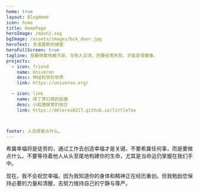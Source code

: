```yaml
---
home: true
layout: BlogHome
icon: home
title: HomePage
heroImage: /moon2.svg
bgImage: /assets/images/bck_door.jpg
heroText: 多洛雷斯的城堡
heroFullScreen: true
tagline: 我要频繁地被污染，与他人交流，还要经常失败，才能变得健康。
projects:
  - icon: friend
    name: Univeron
    desc: 神经科学的世界
    link: https://univeron.org/

  - icon: link
    name: 得了梦幻病的狐狸
    desc: 小狐狸做梦的地方
    link: https://delores0217.github.io/littlefox



footer: 人总得爱点什么。
---
```


希冀幸福将是徒劳的，通过工作去创造幸福才是关键。不要希冀任何事，而是要做点什么。不要等待着他人从头至尾地构建你的生命，尤其是当命运仍掌握在我们手中。

现在，我不会祝您幸福，因为我知道你的身体和精神正在经历重创。但我勉励您保持必要的力量和清醒，去努力维持自己的宁静与尊严。
